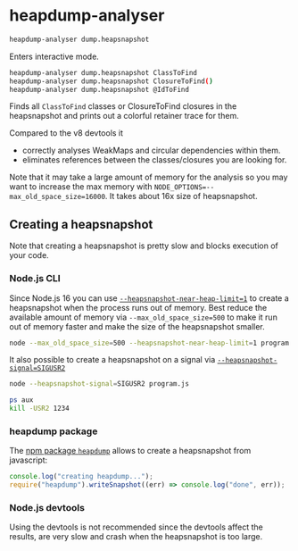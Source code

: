 # heapdump-analyser

```sh
heapdump-analyser dump.heapsnapshot
```

Enters interactive mode.

```sh
heapdump-analyser dump.heapsnapshot ClassToFind
heapdump-analyser dump.heapsnapshot ClosureToFind()
heapdump-analyser dump.heapsnapshot @IdToFind
```

Finds all `ClassToFind` classes or ClosureToFind closures in the heapsnapshot and prints out a colorful retainer trace for them.

Compared to the v8 devtools it

- correctly analyses WeakMaps and circular dependencies within them.
- eliminates references between the classes/closures you are looking for.

Note that it may take a large amount of memory for the analysis so you may want to increase the max memory with `NODE_OPTIONS=--max_old_space_size=16000`. It takes about 16x size of heapsnapshot.

## Creating a heapsnapshot

Note that creating a heapsnapshot is pretty slow and blocks execution of your code.

### Node.js CLI

Since Node.js 16 you can use [`--heapsnapshot-near-heap-limit=1`](https://nodejs.org/api/cli.html#cli_heapsnapshot_near_heap_limit_max_count) to create a heapsnapshot when the process runs out of memory. Best reduce the available amount of memory via `--max_old_space_size=500` to make it run out of memory faster and make the size of the heapsnapshot smaller.

```sh
node --max_old_space_size=500 --heapsnapshot-near-heap-limit=1 program.js
```

It also possible to create a heapsnapshot on a signal via [`--heapsnapshot-signal=SIGUSR2`](https://nodejs.org/api/cli.html#cli_heapsnapshot_signal_signal)

```sh
node --heapsnapshot-signal=SIGUSR2 program.js

ps aux
kill -USR2 1234
```

### heapdump package

The [npm package `heapdump`](https://www.npmjs.com/package/heapdump) allows to create a heapsnapshot from javascript:

```js
console.log("creating heapdump...");
require("heapdump").writeSnapshot((err) => console.log("done", err));
```

### Node.js devtools

Using the devtools is not recommended since the devtools affect the results, are very slow and crash when the heapsnapshot is too large.
